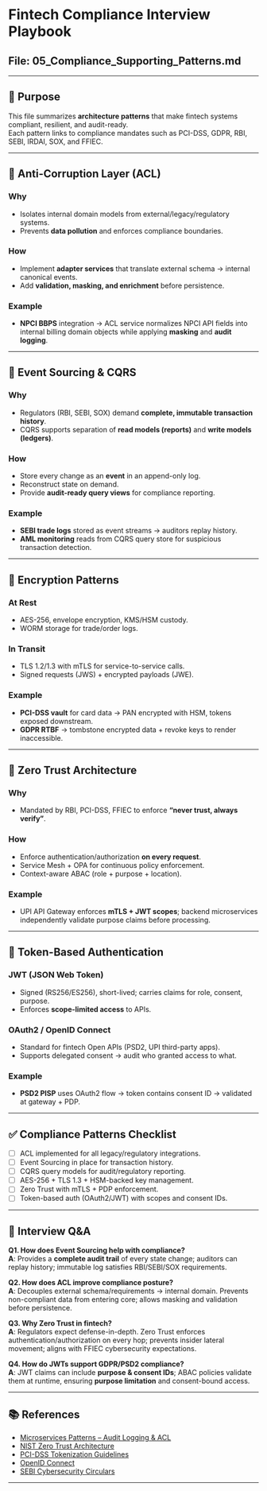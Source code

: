 # Fintech Compliance Interview Playbook  
## File: 05_Compliance_Supporting_Patterns.md  

---

## 🎯 Purpose  
This file summarizes **architecture patterns** that make fintech systems compliant, resilient, and audit-ready.  
Each pattern links to compliance mandates such as PCI-DSS, GDPR, RBI, SEBI, IRDAI, SOX, and FFIEC.  

---

## 🧩 Anti-Corruption Layer (ACL)  

### Why  
- Isolates internal domain models from external/legacy/regulatory systems.  
- Prevents **data pollution** and enforces compliance boundaries.  

### How  
- Implement **adapter services** that translate external schema → internal canonical events.  
- Add **validation, masking, and enrichment** before persistence.  

### Example  
- **NPCI BBPS** integration → ACL service normalizes NPCI API fields into internal billing domain objects while applying **masking** and **audit logging**.  

---

## 🧩 Event Sourcing & CQRS  

### Why  
- Regulators (RBI, SEBI, SOX) demand **complete, immutable transaction history**.  
- CQRS supports separation of **read models (reports)** and **write models (ledgers)**.  

### How  
- Store every change as an **event** in an append-only log.  
- Reconstruct state on demand.  
- Provide **audit-ready query views** for compliance reporting.  

### Example  
- **SEBI trade logs** stored as event streams → auditors replay history.  
- **AML monitoring** reads from CQRS query store for suspicious transaction detection.  

---

## 🧩 Encryption Patterns  

### At Rest  
- AES-256, envelope encryption, KMS/HSM custody.  
- WORM storage for trade/order logs.  

### In Transit  
- TLS 1.2/1.3 with mTLS for service-to-service calls.  
- Signed requests (JWS) + encrypted payloads (JWE).  

### Example  
- **PCI-DSS vault** for card data → PAN encrypted with HSM, tokens exposed downstream.  
- **GDPR RTBF** → tombstone encrypted data + revoke keys to render inaccessible.  

---

## 🧩 Zero Trust Architecture  

### Why  
- Mandated by RBI, PCI-DSS, FFIEC to enforce **“never trust, always verify”**.  

### How  
- Enforce authentication/authorization **on every request**.  
- Service Mesh + OPA for continuous policy enforcement.  
- Context-aware ABAC (role + purpose + location).  

### Example  
- UPI API Gateway enforces **mTLS + JWT scopes**; backend microservices independently validate purpose claims before processing.  

---

## 🧩 Token-Based Authentication  

### JWT (JSON Web Token)  
- Signed (RS256/ES256), short-lived; carries claims for role, consent, purpose.  
- Enforces **scope-limited access** to APIs.  

### OAuth2 / OpenID Connect  
- Standard for fintech Open APIs (PSD2, UPI third-party apps).  
- Supports delegated consent → audit who granted access to what.  

### Example  
- **PSD2 PISP** uses OAuth2 flow → token contains consent ID → validated at gateway + PDP.  

---

## ✅ Compliance Patterns Checklist  

- [ ] ACL implemented for all legacy/regulatory integrations.  
- [ ] Event Sourcing in place for transaction history.  
- [ ] CQRS query models for audit/regulatory reporting.  
- [ ] AES-256 + TLS 1.3 + HSM-backed key management.  
- [ ] Zero Trust with mTLS + PDP enforcement.  
- [ ] Token-based auth (OAuth2/JWT) with scopes and consent IDs.  

---

## 🧪 Interview Q&A  

**Q1. How does Event Sourcing help with compliance?**  
**A**: Provides a **complete audit trail** of every state change; auditors can replay history; immutable log satisfies RBI/SEBI/SOX requirements.  

**Q2. How does ACL improve compliance posture?**  
**A**: Decouples external schema/requirements → internal domain. Prevents non-compliant data from entering core; allows masking and validation before persistence.  

**Q3. Why Zero Trust in fintech?**  
**A**: Regulators expect defense-in-depth. Zero Trust enforces authentication/authorization on every hop; prevents insider lateral movement; aligns with FFIEC cybersecurity expectations.  

**Q4. How do JWTs support GDPR/PSD2 compliance?**  
**A**: JWT claims can include **purpose & consent IDs**; ABAC policies validate them at runtime, ensuring **purpose limitation** and consent-bound access.  

---

## 📚 References  

- [Microservices Patterns – Audit Logging & ACL](https://microservices.io/)  
- [NIST Zero Trust Architecture](https://csrc.nist.gov/publications/detail/sp/800-207/final)  
- [PCI-DSS Tokenization Guidelines](https://www.pcisecuritystandards.org/)  
- [OpenID Connect](https://openid.net/connect/)  
- [SEBI Cybersecurity Circulars](https://www.sebi.gov.in/)  

---
